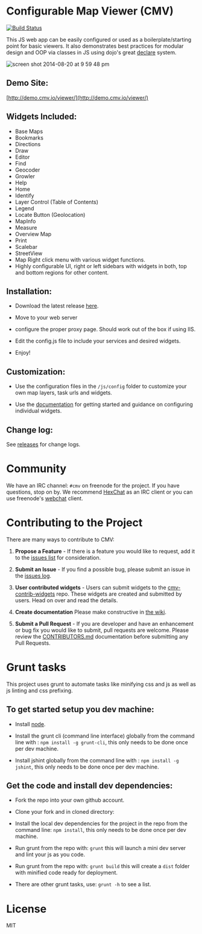# Configurable Map Viewer (CMV)

[![Build Status](http://travis-ci.org/cmv/cmv-app.svg?branch=master)](http://travis-ci.org/cmv/cmv-app)

This JS web app can be easily configured or used as a boilerplate/starting point for basic viewers. It also demonstrates best practices for modular design and OOP via classes in JS using dojo's great [declare](http://dojotoolkit.org/reference-guide/1.9/dojo/_base/declare.html) system.

![screen shot 2014-08-20 at 9 59 48 pm](https://cloud.githubusercontent.com/assets/661156/3991302/5aa2e0f2-28df-11e4-94d0-9c813937d933.png)

## Demo Site:
[http://demo.cmv.io/viewer/](http://demo.cmv.io/viewer/)

## Widgets Included:
- Base Maps
- Bookmarks
- Directions
- Draw
- Editor
- Find
- Geocoder
- Growler
- Help
- Home
- Identify
- Layer Control (Table of Contents)
- Legend
- Locate Button (Geolocation)
- MapInfo
- Measure
- Overview Map
- Print
- Scalebar
- StreetView
- Map Right click menu with various widget functions.
- Highly configurable UI, right or left sidebars with widgets in both, top and bottom regions for other content.


## Installation:

- Download the latest release [here](https://github.com/cmv/cmv-app/releases).

- Move to your web server

- configure the proper proxy page. Should work out of the box if using IIS.

- Edit the config.js file to include your services and desired widgets.

- Enjoy!

## Customization:

- Use the configuration files in the `/js/config` folder to customize your own map layers, task urls and widgets.

- Use the [documentation](https://github.com/cmv/cmv-app/wiki) for getting started and guidance on configuring individual widgets.

## Change log:
See [releases](https://github.com/cmv/cmv-app/releases) for change logs.

# Community
We have an IRC channel: `#cmv` on freenode for the project. If you have questions, stop on by. We recommend [HexChat](http://hexchat.github.io) as an IRC client or you can use freenode's [webchat](http://webchat.freenode.net) client.

# Contributing to the Project
There are many ways to contribute to CMV:

1. __Propose a Feature__ - If there is a feature you would like to request, add it to the [issues list](https://github.com/cmv/cmv-app/issues) for consideration.

2. __Submit an Issue__ - If you find a possible bug, please submit an issue in the [issues log](https://github.com/cmv/cmv-app/issues?state=open).

3. __User contributed widgets__ - Users can submit widgets to the [cmv-contrib-widgets](https://github.com/cmv/cmv-contrib-widgets) repo. These widgets are created and submitted by users. Head on over and read the details.

4. __Create documentation__ Please make constructive in [the wiki](https://github.com/cmv/cmv-app/wiki).

5. __Submit a Pull Request__ - If you are developer and have an enhancement or bug fix you would like to submit, pull requests are welcome. Please review the [CONTRIBUTORS.md](CONTRIBUTORS.md) documentation before submitting any Pull Requests.

# Grunt tasks
This project uses grunt to automate tasks like minifying css and js as well as js linting and css prefixing.

## To get started setup you dev machine:

- Install [node](http://nodejs.org).

- Install the grunt cli (command line interface) globally from the command line with : `npm install -g grunt-cli`, this only needs to be done once per dev machine.

- Install jshint globally from the command line with : `npm install -g jshint`, this only needs to be done once per dev machine.

## Get the code and install dev dependencies:

- Fork the repo into your own github account.

- Clone your fork and in cloned directory:

- Install the local dev dependencies for the project in the repo from the command line: `npm install`, this only needs to be done once per dev machine.

- Run grunt from the repo with: `grunt` this will launch a mini dev server and lint your js as you code.

- Run grunt from the repo with: `grunt build` this will create a `dist` folder with minified code ready for deployment.

- There are other grunt tasks, use: `grunt -h` to see a list.

# License

MIT
